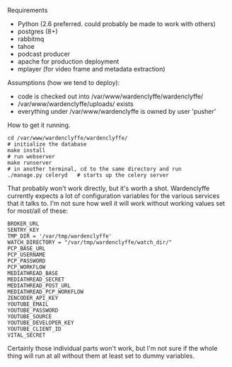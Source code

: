 Requirements

* Python (2.6 preferred. could probably be made to work with others)
* postgres (8+)
* rabbitmq
* tahoe
* podcast producer
* apache for production deployment
* mplayer (for video frame and metadata extraction)

Assumptions (how we tend to deploy):

* code is checked out into /var/www/wardenclyffe/wardenclyffe/
* /var/www/wardenclyffe/uploads/ exists
* everything under /var/www/wardenclyffe is owned by user 'pusher'

How to get it running. 

    cd /var/www/wardenclyffe/wardenclyffe/
    # initialize the database
    make install
    # run webserver
    make runserver
    # in another terminal, cd to the same directory and run
    ./manage.py celeryd   # starts up the celery server

That probably won't work directly, but it's worth a shot. Wardenclyffe
currently expects a lot of configuration variables for the various
services that it talks to. I'm not sure how well it will work without
working values set for most/all of these:

    BROKER_URL
    SENTRY_KEY
    TMP_DIR = '/var/tmp/wardenclyffe'
    WATCH_DIRECTORY = "/var/tmp/wardenclyffe/watch_dir/"
    PCP_BASE_URL
    PCP_USERNAME
    PCP_PASSWORD
    PCP_WORKFLOW
    MEDIATHREAD_BASE
    MEDIATHREAD_SECRET
    MEDIATHREAD_POST_URL
    MEDIATHREAD_PCP_WORKFLOW
    ZENCODER_API_KEY
    YOUTUBE_EMAIL
    YOUTUBE_PASSWORD
    YOUTUBE_SOURCE
    YOUTUBE_DEVELOPER_KEY
    YOUTUBE_CLIENT_ID
    VITAL_SECRET

Certainly those individual parts won't work, but I'm not sure if the
whole thing will run at all without them at least set to dummy variables.

